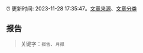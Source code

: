 :alarm_clock: 更新时间: 2023-11-28 17:35:47。[文章来源](/README.md)、[文章分类](/TAGS.md)

## 报告


> 关键字：`报告`、`月报`



